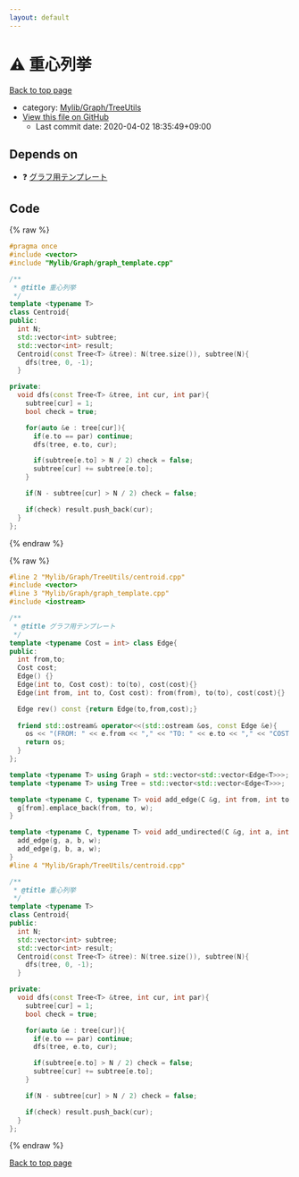 ```yaml
---
layout: default
---
```


<!-- mathjax config similar to math.stackexchange -->
<script type="text/javascript" async
  src="https://cdnjs.cloudflare.com/ajax/libs/mathjax/2.7.5/MathJax.js?config=TeX-MML-AM_CHTML">
</script>
<script type="text/x-mathjax-config">
  MathJax.Hub.Config({
    TeX: { equationNumbers: { autoNumber: "AMS" }},
    tex2jax: {
      inlineMath: [ ['$','$'] ],
      processEscapes: true
    },
    "HTML-CSS": { matchFontHeight: false },
    displayAlign: "left",
    displayIndent: "2em"
  });
</script>

<script type="text/javascript" src="https://cdnjs.cloudflare.com/ajax/libs/jquery/3.4.1/jquery.min.js"></script>
<script src="https://cdn.jsdelivr.net/npm/jquery-balloon-js@1.1.2/jquery.balloon.min.js" integrity="sha256-ZEYs9VrgAeNuPvs15E39OsyOJaIkXEEt10fzxJ20+2I=" crossorigin="anonymous"></script>
<script type="text/javascript" src="../../../../assets/js/copy-button.js"></script>
<link rel="stylesheet" href="../../../../assets/css/copy-button.css" />


# :warning: 重心列挙

<a href="../../../../index.html">Back to top page</a>

* category: <a href="../../../../index.html#a41ea9974466d4f509bcbf59f2ee921e">Mylib/Graph/TreeUtils</a>
* <a href="{{ site.github.repository_url }}/blob/master/Mylib/Graph/TreeUtils/centroid.cpp">View this file on GitHub</a>
    - Last commit date: 2020-04-02 18:35:49+09:00




## Depends on

* :question: <a href="../graph_template.cpp.html">グラフ用テンプレート</a>


## Code

<a id="unbundled"></a>
{% raw %}
```cpp
#pragma once
#include <vector>
#include "Mylib/Graph/graph_template.cpp"

/**
 * @title 重心列挙
 */
template <typename T>
class Centroid{
public:
  int N;
  std::vector<int> subtree;
  std::vector<int> result;
  Centroid(const Tree<T> &tree): N(tree.size()), subtree(N){
    dfs(tree, 0, -1);    
  }

private:
  void dfs(const Tree<T> &tree, int cur, int par){
    subtree[cur] = 1;
    bool check = true;

    for(auto &e : tree[cur]){
      if(e.to == par) continue;
      dfs(tree, e.to, cur);

      if(subtree[e.to] > N / 2) check = false;
      subtree[cur] += subtree[e.to];
    }

    if(N - subtree[cur] > N / 2) check = false;

    if(check) result.push_back(cur);
  }
};

```
{% endraw %}

<a id="bundled"></a>
{% raw %}
```cpp
#line 2 "Mylib/Graph/TreeUtils/centroid.cpp"
#include <vector>
#line 3 "Mylib/Graph/graph_template.cpp"
#include <iostream>

/**
 * @title グラフ用テンプレート
 */
template <typename Cost = int> class Edge{
public:
  int from,to;
  Cost cost;
  Edge() {}
  Edge(int to, Cost cost): to(to), cost(cost){}
  Edge(int from, int to, Cost cost): from(from), to(to), cost(cost){}

  Edge rev() const {return Edge(to,from,cost);}
  
  friend std::ostream& operator<<(std::ostream &os, const Edge &e){
    os << "(FROM: " << e.from << "," << "TO: " << e.to << "," << "COST: " << e.cost << ")";
    return os;
  }
};

template <typename T> using Graph = std::vector<std::vector<Edge<T>>>;
template <typename T> using Tree = std::vector<std::vector<Edge<T>>>;

template <typename C, typename T> void add_edge(C &g, int from, int to, T w){
  g[from].emplace_back(from, to, w);
}

template <typename C, typename T> void add_undirected(C &g, int a, int b, T w){
  add_edge(g, a, b, w);
  add_edge(g, b, a, w);
}
#line 4 "Mylib/Graph/TreeUtils/centroid.cpp"

/**
 * @title 重心列挙
 */
template <typename T>
class Centroid{
public:
  int N;
  std::vector<int> subtree;
  std::vector<int> result;
  Centroid(const Tree<T> &tree): N(tree.size()), subtree(N){
    dfs(tree, 0, -1);    
  }

private:
  void dfs(const Tree<T> &tree, int cur, int par){
    subtree[cur] = 1;
    bool check = true;

    for(auto &e : tree[cur]){
      if(e.to == par) continue;
      dfs(tree, e.to, cur);

      if(subtree[e.to] > N / 2) check = false;
      subtree[cur] += subtree[e.to];
    }

    if(N - subtree[cur] > N / 2) check = false;

    if(check) result.push_back(cur);
  }
};

```
{% endraw %}

<a href="../../../../index.html">Back to top page</a>

